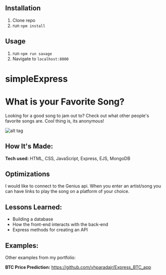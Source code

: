 
## Installation

1. Clone repo
2. run `npm install`

## Usage

1. run `npm run savage`
2. Navigate to `localhost:8000`
# simpleExpress

# What is your Favorite Song?
Looking for a good song to jam out to? Check out what other people's favorite songs are. Cool thing is, its anonymous!


![alt tag](https://i.imgur.com/9AZO4P2.png)

## How It's Made:

**Tech used:** HTML, CSS, JavaScript, Express, EJS, MongoDB


## Optimizations

I would like to connect to the Genius api. When you enter an artist/song you can have links to play the song on a platform of your choice. 

## Lessons Learned:

- Building a database
- How the front-end interacts with the back-end
- Express methods for creating an API

## Examples:
Other examples from my portfolio:

**BTC Price Prediction:** https://github.com/vhparadajr/Express_BTC_app


